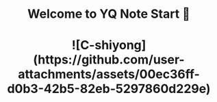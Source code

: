 <h1 align="center">Welcome to YQ Note Start 👋</h1>
<h1 align="center">
  ![C-shiyong](https://github.com/user-attachments/assets/00ec36ff-d0b3-42b5-82eb-5297860d229e)
</h1>
